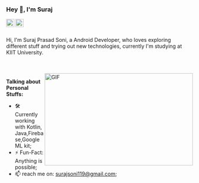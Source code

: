 ### Hey 👋, I'm Suraj

<a href="https://twitter.com/starbow118">
  <img align="left" alt="Suraj | Twitter" width="22px" src="https://cdn.jsdelivr.net/npm/simple-icons@v3/icons/twitter.svg" />
</a>
<a href="https://www.linkedin.com/in/suraj-prasad-soni-47273b192/">
  <img align="left" alt="Suraj's LinkdeIN" width="22px" src="https://cdn.jsdelivr.net/npm/simple-icons@v3/icons/linkedin.svg" />
</a>


<br />
<br />

Hi, I'm Suraj Prasad Soni, a Android Developer, who loves exploring different stuff and trying out new technologies, currently I'm studying at KIIT University. 

<br/>
<br/>

  <img align="right" height="250" width="400" alt="GIF" src="https://i.pinimg.com/originals/e1/f3/41/e1f3413bf5036045713341394f617225.gif" />

**Talking about Personal Stuffs:**

- 🛠 Currently working with Kotlin, Java,Firebase,Google ML kit; 
- ⚡️ Fun-Fact: Anything is possible;
- 📫 reach me on: surajsoni119@gmail.com;


